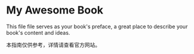 # My Awesome Book

This file file serves as your book's preface, a great place to describe your book's content and ideas.

本指南仅供参考，详情请查看官方网站。


